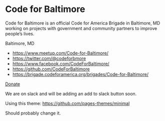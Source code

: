 # Code for Baltimore

Code for Baltimore is an official Code for America Brigade in Baltimore, MD working on projects with government and community partners to improve people’s lives.

Baltimore, MD

* https://www.meetup.com/Code-for-Baltimore/
* https://twitter.com/@codeforbmore
* https://www.facebook.com/CodeForBaltimore/
* https://github.com/CodeForBaltimore
* https://brigade.codeforamerica.org/brigades/Code-for-Baltimore/

[Donate](https://secure.codeforamerica.org/page/contribute/donate-to-a-brigade-today?source_codes=Brigade-page&brigade=Code%20for%20Baltimore)

We are on slack and will be adding an add to slack button soon.

Using this theme: https://github.com/pages-themes/minimal

Should probably change it.

